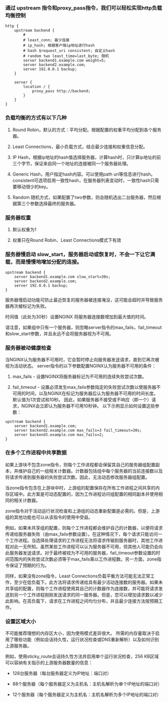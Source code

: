 ### 通过 upstream 指令和proxy_pass指令，我们可以轻松实现http负载均衡控制

```
http {
    upstream backend {
        # 
        # least_conn; 最少连接
        # ip_hash; 根据客户端ip地址进行hash
        # hash $request_uri consistent; 自定义hash
        # random two least_time=last_byte; 随机
        server backend1.example.com weight=5;
        server backend2.example.com;
        server 192.0.0.1 backup;
    }
    
    server {
        location / {
            proxy_pass http://backend;
        }
    }
}
```

### 负载均衡的方式有以下几种

1. Round Robin，默认的方式：平均分配。根据配置的权重平均分配到各个服务器。

2. Least Connections，最小负载方式，结合最少连接和权重信息分配。

3. IP Hash，根据ip地址的hash值选择服务器，计算hash时，只计算ip地址的前三个字节，保证来自同一个地址的连接被同一个服务器处理。

4. Generic Hash，用户指定hash内容。可以使用path uri等信息进行hash。consistent可选项启用一致性hash，在服务器列表变动时，一致性hash只需要移动很少的key。

5. Random 随机方式，如果配置了two参数，则会随机选出二台服务器，然后根据第三个参数选择最终的服务器。

### 服务器权重

1. 默认权重为1

2. 权重只在Round Robin、Least Connections模式下有效

### 服务器慢启动 slow_start，服务器启动或恢复时，不会一下让它满载，而是慢慢地增加分配的连接。
```
upstream backend {
    server backend1.example.com slow_start=30s;
    server backend2.example.com;
    server 192.0.0.1 backup;
}
```
服务器慢启动功能可防止最近恢复的服务器被连接淹没，这可能会超时并导致服务器再次被标记为失败。

时间值（此处为30秒）设置NGINX 将服务器连接数增加到最大值的时间。

请注意，如果组中只有一个服务器，则忽略server指令的max_fails，fail_timeout和slow_start参数，并且永远不会将服务器视为不可用。

### 服务器被动健康检查

当NGINX认为服务器不可用时，它会暂时停止向服务器发送请求，直到它再次被视为活动状态。 server指令的以下参数配置NGINX认为服务器不可用的条件：

1. max_fails - 设置NGINX将服务器标记为不可用的连续失败尝试次数。

2. fail_timeout - 设置必须发生max_fails参数指定的失败尝试次数以使服务器不可用的时间，以及NGINX在标记为服务器后认为服务器不可用的时间长度。
默认值为1次尝试和10秒。 因此，如果服务器不接受或不响应（即一个）请求，NGINX会立即认为服务器不可用10秒钟。 以下示例显示如何设置这些参数：
```
upstream backend {
    server backend1.example.com;
    server backend2.example.com max_fails=3 fail_timeout=30s;
    server backend3.example.com max_fails=2;
}
```

### 在多个工作进程中共享数据

如果上游块不包含zone指令，则每个工作进程都会保留其自己的服务器组配置副本，并维护自己的一组相关计数器。计数器包括组中每个服务器的当前连接数以及将请求传递到服务器的失败尝试次数。因此，无法动态修改服务器组配置。

当zone指令包含在上游块中时，上游组的配置保存在所有工作进程之间共享的内存区域中。此方案是可动态配置的，因为工作进程访问组配置的相同副本并使用相同的相关计数器。

zone指令对于活动运行状况检查和上游组的动态重新配置是必需的。但是，上游组的其他功能也可以从该指令的使用中受益。

例如，如果未共享组的配置，则每个工作进程都会维护自己的计数器，以便将请求传递给服务器失败（由max_fails参数设置）。在这种情况下，每个请求只能访问一个工作进程。当选择处理请求的工作进程无法将请求传输到服务器时，其他工作进程对此一无所知。虽然某些工作进程可以认为服务器不可用，但其他人可能仍会向此服务器发送请求。对于最终被视为不可用的服务器，fail_timeout参数设置的时间范围内的失败尝试次数必须等于max_fails乘以工作进程数。另一方面，zone指令保证了预期的行为。

同样，如果没有zone指令，Least Connections负载平衡方法可能无法正常工作，至少在低负载下。此方法将请求传递给具有最少活动连接数的服务器。如果未共享组的配置，则每个工作进程使用其自己的计数器作为连接数，并可能将请求发送到另一个工作进程刚刚发送请求的同一服务器。但是，您可以增加请求数以减少此影响。在高负载下，请求在工作进程之间均匀分布，并且最少连接方法按预期工作。

### 设置区域大小

不可能推荐理想的内存区大小，因为使用模式差异很大。 所需的内存量取决于启用了哪些功能（例如会话持久性，运行状况检查或DNS重新解析）以及如何识别上游服务器。

例如，使用sticky_route会话持久性方法并启用单个运行状况检查，256 KB区域可以容纳有关指示的上游服务器数量的信息：

* 128台服务器（每台服务器定义为IP地址：端口对）

* 88个服务器（每个服务器定义为主机名：主机名解析为单个IP地址的端口对）

* 12个服务器（每个服务器定义为主机名：主机名解析为多个IP地址的端口对）


